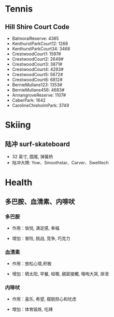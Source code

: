# **Tennis**

## Hill Shire Court Code

- BalmoralReserve: 4385
- KenthurstParkCourt12: 1268
- KenthurstParkCourt34: 3468
- CrestwoodCourt1: 1597#
- CrestwoodCourt2: 2649#
- CrestwoodCourt3: 3871#
- CrestwoodCourt4: 4293#
- CrestwoodCourt5: 5672#
- CrestwoodCourt6: 6812#
- BernieMullane123: 1353#
- BernieMullane456: 4683#
- AnnangroveReserve: 1107#
- CaberPark: 1642
- CarolineChisholmPark: 3749

# **Skiing**

## 陆冲 surf-skateboard

- 32 英寸, 圆尾, 弹簧桥
- 陆冲大牌: Yow、Smoothstar、Carver、Swelltech

# **Health**

## 多巴胺、血清素、内啡吠

### 多巴胺

- 作用：愉悦, 满足感, 幸福

- 增加：冒险, 挑战, 竞争, 巧克力

### 血清素

- 作用：放松心情,积极

- 增加：晒太阳, 早餐, 咀嚼, 親密接觸, 嚎啕大哭, 排泄

### 内啡吠

- 作用：喜乐, 希望, 摆脱担心和忧虑

- 增加：体育锻炼, 吃辣
